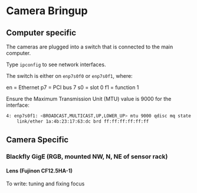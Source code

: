 # Camera Bringup

## Computer specific 

The cameras are plugged into a switch that is connected to the main computer.

Type `ipconfig` to see network interfaces.

The switch is either on `enp7s0f0` or `enp7s0f1`, where:

en = Ethernet
p7 = PCI bus 7
s0 = slot 0
f1 = function 1

Ensure the Maximum Transmission Unit (MTU) value is 9000 for the interface:

```sh
4: enp7s0f1: <BROADCAST,MULTICAST,UP,LOWER_UP> mtu 9000 qdisc mq state UP mode DEFAULT group default qlen 1000
    link/ether 1a:4b:23:17:63:dc brd ff:ff:ff:ff:ff:ff
```

## Camera Specific

### Blackfly GigE (RGB, mounted NW, N, NE of sensor rack)



#### Lens (Fujinon CF12.5HA-1)

To write: tuning and fixing focus
